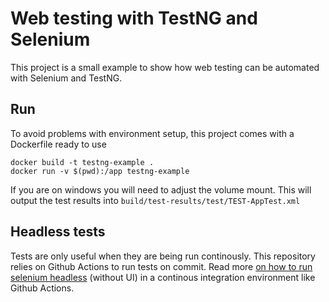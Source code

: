 # Web testing with TestNG and Selenium

This project is a small example to show how web testing can be automated with Selenium and TestNG.


## Run

To avoid problems with environment setup, this project comes with a Dockerfile ready to use

```shell
docker build -t testng-example .
docker run -v $(pwd):/app testng-example
```

If you are on windows you will need to adjust the volume mount. This will output the test results into `build/test-results/test/TEST-AppTest.xml`


## Headless tests

Tests are only useful when they are being run continously. This repository relies on Github Actions to run tests on commit. Read more [on how to run selenium headless](https://www.linkedin.com/pulse/running-selenium-web-tests-github-actions-moataz-nabil/) (without UI) in a continous integration environment like Github Actions.
